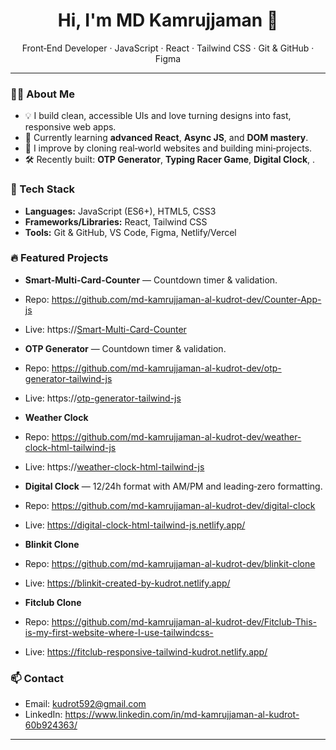 <!-- PROFILE README: start -->
<h1 align="center">Hi, I'm MD Kamrujjaman 👋</h1>


<p align="center">
Front‑End Developer · JavaScript · React · Tailwind CSS · Git & GitHub · Figma
</p>


---


### 👨‍💻 About Me
- 💡 I build clean, accessible UIs and love turning designs into fast, responsive web apps.
- 🚀 Currently learning **advanced React**, **Async JS**, and **DOM mastery**.
- 🧩 I improve by cloning real‑world websites and building mini‑projects.
- 🛠️ Recently built: **OTP Generator**, **Typing Racer Game**, **Digital Clock**, .


### 🧰 Tech Stack
- **Languages:** JavaScript (ES6+), HTML5, CSS3
- **Frameworks/Libraries:** React, Tailwind CSS
- **Tools:** Git & GitHub, VS Code, Figma, Netlify/Vercel


### 🔥 Featured Projects

- **Smart-Multi-Card-Counter** — Countdown timer & validation.
- Repo: https://github.com/md-kamrujjaman-al-kudrot-dev/Counter-App-js
- Live: https://[Smart-Multi-Card-Counter](https://smart-multi-card-counter-kk.netlify.app/)


- **OTP Generator** — Countdown timer & validation.
- Repo: https://github.com/md-kamrujjaman-al-kudrot-dev/otp-generator-tailwind-js
- Live: https://[otp-generator-tailwind-js](https://otp-generator-tailwind-js.netlify.app/)

- **Weather Clock** 
- Repo: https://github.com/md-kamrujjaman-al-kudrot-dev/weather-clock-html-tailwind-js
- Live: https://[weather-clock-html-tailwind-js](https://weather-clock-html-tailwind-js.netlify.app/)

- **Digital Clock** — 12/24h format with AM/PM and leading‑zero formatting.
- Repo: https://github.com/md-kamrujjaman-al-kudrot-dev/digital-clock
- Live: https://digital-clock-html-tailwind-js.netlify.app/

- **Blinkit Clone** 
- Repo: https://github.com/md-kamrujjaman-al-kudrot-dev/blinkit-clone
- Live: https://blinkit-created-by-kudrot.netlify.app/


- **Fitclub Clone** 
- Repo: https://github.com/md-kamrujjaman-al-kudrot-dev/Fitclub-This-is-my-first-website-where-I-use-tailwindcss-
- Live: https://fitclub-responsive-tailwind-kudrot.netlify.app/





### 📫 Contact
- Email: kudrot592@gmail.com
- LinkedIn: https://www.linkedin.com/in/md-kamrujjaman-al-kudrot-60b924363/



---





<!-- PROFILE README: end -->
